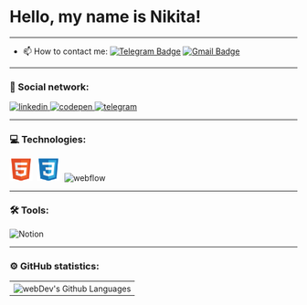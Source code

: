 
# Hello, my name is Nikita!

---


- :mailbox: How to contact me: [![Telegram Badge](https://img.shields.io/badge/-NiksIvnv-blue?style=flat&logo=Telegram&logoColor=white)](https://t.me/NiksIvnv) [![Gmail Badge](https://img.shields.io/badge/-Gmail-red?style=flat&logo=Gmail&logoColor=white)](mailto:niksivnv@gmail.com)

---

### 🤝 Social network:

  <div id="badges">
    <a href="https://www.linkedin.com/in/niks-ivnv-36a745286/" target="_blank">
      <img src="https://cdn-icons-png.flaticon.com/512/2504/2504799.png" width="40" height="40" alt="linkedin" />
    </a>
    <a href="https://codepen.io/niksivnv" target="_blank">
      <img src="https://raw.githubusercontent.com/rahuldkjain/github-profile-readme-generator/master/src/images/icons/Social/codepen.svg" width="40" height="40" alt="codepen" />
    </a>
    <a href="https://t.me/NiksIvnv" target="_blank">
      <img src="https://cdn-icons-png.flaticon.com/512/2111/2111646.png" width="40" height="40" alt="telegram" />
    </a>
  </div>

---

### 💻 Technologies:

<div>
  <img src="https://github.com/devicons/devicon/blob/master/icons/html5/html5-original.svg" title="html5" alt="html5" width="40" height="40"/>&nbsp
  <img src="https://github.com/devicons/devicon/blob/master/icons/css3/css3-original.svg" title="css" alt="css" width="40" height="40"/>&nbsp
  <img src="https://assets.website-files.com/65e87f68dc636e71667a539c/668264efd2ed89c50f518ce3_webflow-fullblue.svg" title="webflow" alt="webflow" width="40" height="40"/>&nbsp
</div>


---

### 🛠 Tools:

<div>
  <img src="https://upload.wikimedia.org/wikipedia/commons/e/e9/Notion-logo.svg" title="Notion" alt="Notion" width="40" height="40"/>&nbsp;
</div>

---
 

### ⚙️ GitHub statistics:

<table>
  <tr>
    <td>
      <img height="195px" align="center" alt="webDev's Github Languages" src="https://github-readme-stats-sigma-five.vercel.app/api/top-langs/?username=NiksIvnv&layout=compact&theme=vision-friendly-dark" />
    </td>
  </tr>
</table>
